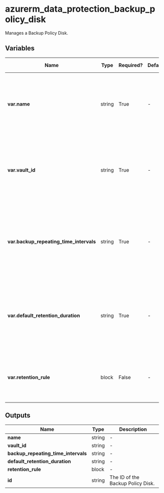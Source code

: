 # azurerm_data_protection_backup_policy_disk

Manages a Backup Policy Disk.

## Variables

| Name | Type | Required? | Default  | possible values | Description |
| ---- | ---- | --------- | -------- | ----------- | ----------- |
| **var.name** | string | True | -  |  -  | The name which should be used for this Backup Policy Disk. Changing this forces a new Backup Policy Disk to be created. | 
| **var.vault_id** | string | True | -  |  -  | The ID of the Backup Vault within which the Backup Policy Disk should exist. Changing this forces a new Backup Policy Disk to be created. | 
| **var.backup_repeating_time_intervals** | string | True | -  |  -  | Specifies a list of repeating time interval. It should follow `ISO 8601` repeating time interval . Changing this forces a new Backup Policy Disk to be created. | 
| **var.default_retention_duration** | string | True | -  |  -  | The duration of default retention rule. It should follow `ISO 8601` duration format. Changing this forces a new Backup Policy Disk to be created. | 
| **var.retention_rule** | block | False | -  |  -  | One or more `retention_rule` blocks. Changing this forces a new Backup Policy Disk to be created. | 



## Outputs

| Name | Type | Description |
| ---- | ---- | --------- | 
| **name** | string  | - | 
| **vault_id** | string  | - | 
| **backup_repeating_time_intervals** | string  | - | 
| **default_retention_duration** | string  | - | 
| **retention_rule** | block  | - | 
| **id** | string  | The ID of the Backup Policy Disk. | 